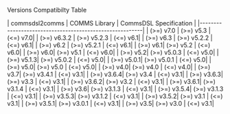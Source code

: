 Versions Compatibilty Table

| commsdsl2comms | COMMS Library | CommsDSL Specification |
|---------------------------------------------------------|
| (>=) v7.0 | (>=) v5.3 | (<=) v7.0|
| (>=) v6.3.2 | (>=) v5.2.3 | (<=) v6.1|
| (>=) v6.3 | (>=) v5.2.2 | (<=) v6.1|
| (>=) v6.2 | (>=) v5.2.1 | (<=) v6.1|
| (>=) v6.1| (>=) v5.2 | (<=) v6.0|
| (>=) v6.0| (>=) v5.1 | (<=) v6.0|
| (>=) v5.2| (>=) v5.0.3 | (<=) v5.0|
| (>=) v5.1.3| (>=) v5.0.2 | (<=) v5.0|
| (>=) v5.0.1| (>=) v5.0.1 | (<=) v5.0|
| (>=) v5.0| (>=) v5.0 | (<=) v5.0|
| (>=) v4.0| (>=) v4.0 | (<=) v4.0|
| (>=) v3.7| (>=) v3.4.1 | (<=) v3.1|
| (>=) v3.6.4| (>=) v3.4 | (<=) v3.1|
| (>=) v3.6.3| (>=) v3.3 | (<=) v3.1|
| (>=) v3.6.2| (>=) v3.2 | (<=) v3.1|
| (>=) v3.6.1| (>=) v3.1.4 | (<=) v3.1|
| (>=) v3.6| (>=) v3.1.3 | (<=) v3.1|
| (>=) v3.5.4| (>=) v3.1.3 | (<=) v3.1|
| (>=) v3.5.3| (>=) v3.1.2 | (<=) v3.1|
| (>=) v3.5.2| (>=) v3.1 | (<=) v3.1|
| (>=) v3.5.1| (>=) v3.0.1 | (<=) v3.1|
| (>=) v3.5| (>=) v3.0 | (<=) v3.1|

